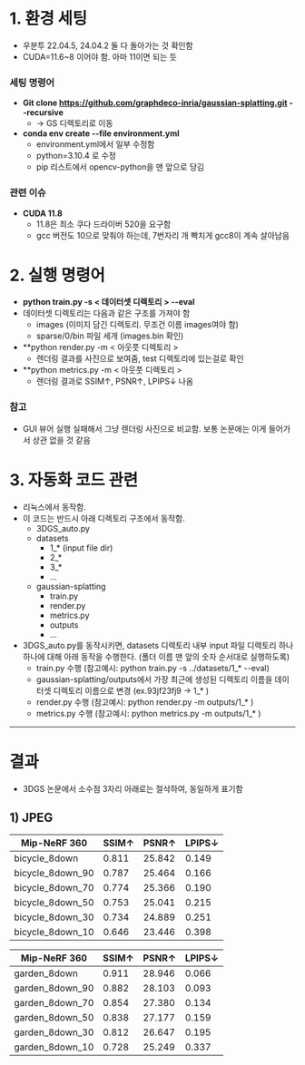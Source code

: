# 1. 환경 세팅

- 우분투 22.04.5, 24.04.2 둘 다 돌아가는 것 확인함
- CUDA=11.6~8 이어야 함. 아마 11이면 되는 듯

### 세팅 명령어

- **Git clone https://github.com/graphdeco-inria/gaussian-splatting.git --recursive**
	- -> GS 디렉토리로 이동
- **conda env create --file environment.yml**
	- environment.yml에서 일부 수정함
	- python=3.10.4 로 수정
	- pip 리스트에서 opencv-python을 맨 앞으로 당김

### 관련 이슈
- **CUDA 11.8**
	- 11.8은 최소 쿠다 드라이버 520을 요구함
	- gcc 버전도 10으로 맞춰야 하는데, 7번자리 개 빡치게 gcc8이 계속 살아남음

# 2. 실행 명령어

- **python train.py -s < 데이터셋 디렉토리 > --eval**
- 데이터셋 디렉토리는 다음과 같은 구조를 가져야 함
	- images (이미지 담긴 디렉토리. 무조건 이름 images여야 함)
	- sparse/0/bin 파일 세개 (images.bin 확인)
- **python render.py -m < 아웃풋 디렉토리 >
	- 렌더링 결과를 사진으로 보여줌, test 디렉토리에 있는걸로 확인
- **python metrics.py -m < 아웃풋 디렉토리 >
	- 렌더링 결과로 SSIM↑, PSNR↑, LPIPS↓ 나옴

### 참고
- GUI 뷰어 실행 실패해서 그냥 렌더링 사진으로 비교함. 보통 논문에는 이게 들어가서 상관 없을 것 같음

# 3. 자동화 코드 관련

- 리눅스에서 동작함.
- 이 코드는 반드시 아래 디렉토리 구조에서 동작함.
	- 3DGS_auto.py
	- datasets
		- 1_* (input file dir)
		- 2_*
		- 3_*
		- ...
	- gaussian-splatting
		- train.py
		- render.py
		- metrics.py
		- outputs
		- ...
- 3DGS_auto.py를 동작시키면, datasets 디렉토리 내부 input 파일 디렉토리 하나하나에 대해 아래 동작을 수행한다. (폴더 이름 맨 앞의 숫자 순서대로 실행하도록)
	- train.py 수행 (참고예시: python train.py -s ../datasets/1_* --eval)
	- gaussian-splatting/outputs에서 가장 최근에 생성된 디렉토리 이름을 데이터셋 디렉토리 이름으로 변경 (ex.93jf23fj9 -> 1_* )
	- render.py 수행 (참고예시: python render.py -m outputs/1_* )
	- metrics.py 수행 (참고예시: python metrics.py -m outputs/1_* )

---
# 결과
- 3DGS 논문에서 소수점 3자리 아래로는 절삭하여, 동일하게 표기함

## 1) JPEG

| Mip-NeRF 360     | SSIM↑ | PSNR↑  | LPIPS↓ |
| ---------------- | ----- | ------ | ------ |
| bicycle_8down    | 0.811 | 25.842 | 0.149  |
| bicycle_8down_90 | 0.787 | 25.464 | 0.166  |
| bicycle_8down_70 | 0.774 | 25.366 | 0.190  |
| bicycle_8down_50 | 0.753 | 25.041 | 0.215  |
| bicycle_8down_30 | 0.734 | 24.889 | 0.251  |
| bicycle_8down_10 | 0.646 | 23.446 | 0.398  |

| Mip-NeRF 360    | SSIM↑ | PSNR↑  | LPIPS↓ |
| --------------- | ----- | ------ | ------ |
| garden_8down    | 0.911 | 28.946 | 0.066  |
| garden_8down_90 | 0.882 | 28.103 | 0.093  |
| garden_8down_70 | 0.854 | 27.380 | 0.134  |
| garden_8down_50 | 0.838 | 27.177 | 0.159  |
| garden_8down_30 | 0.812 | 26.647 | 0.195  |
| garden_8down_10 | 0.728 | 25.249 | 0.337  |
